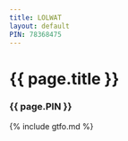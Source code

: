 ```yaml
---
title: LOLWAT
layout: default
PIN: 78368475
---
```


# {{ page.title }}
### {{ page.PIN }}

{% include gtfo.md %}
